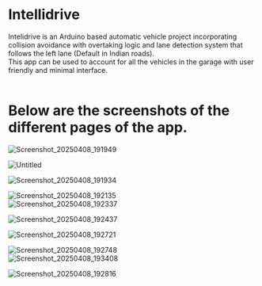 # Intellidrive
Intelidrive is an Arduino based automatic vehicle project incorporating collision avoidance with overtaking logic and lane detection system that follows the left lane (Default in Indian roads).
<br>
This app can be used to account for all the vehicles in the garage with user friendly and minimal interface.
<br>
<br>
# Below are the screenshots of the different pages of the app.
![Screenshot_20250408_191949](https://github.com/user-attachments/assets/a45e76e6-c058-4e6d-ad83-2b3a434aaf8d)

![Untitled](https://github.com/user-attachments/assets/aed30378-a2ff-4088-aefe-1d2473ee381f)

![Screenshot_20250408_191934](https://github.com/user-attachments/assets/49088f9e-92e9-4027-b205-0a5bf6def5de)

![Screenshot_20250408_192135](https://github.com/user-attachments/assets/cbda5a60-52d5-458f-bee2-8591382187c1)
<br>
![Screenshot_20250408_192337](https://github.com/user-attachments/assets/f94750f1-392f-434a-af22-a0db024f80af)

![Screenshot_20250408_192437](https://github.com/user-attachments/assets/f27a8486-dcb8-4652-9092-7c4a8b30a1b0)

![Screenshot_20250408_192721](https://github.com/user-attachments/assets/6d9c850b-6702-4505-9633-1e69fefcb343)

![Screenshot_20250408_192748](https://github.com/user-attachments/assets/dc598c26-1103-45f0-b054-719532821d30)
<br>
![Screenshot_20250408_193408](https://github.com/user-attachments/assets/f710a5a7-66b3-4834-b01b-1400b8b49e76)

![Screenshot_20250408_192816](https://github.com/user-attachments/assets/e2d8067f-74d0-4812-bd94-90a8e6fa8155)

